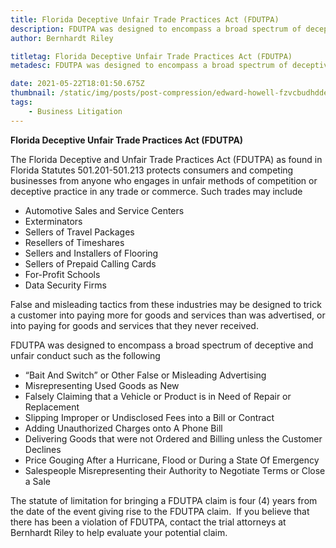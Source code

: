 ```yaml
---
title: Florida Deceptive Unfair Trade Practices Act (FDUTPA)
description: FDUTPA was designed to encompass a broad spectrum of deceptive and unfair conduct...
author: Bernhardt Riley

titletag: Florida Deceptive Unfair Trade Practices Act (FDUTPA)
metadesc: FDUTPA was designed to encompass a broad spectrum of deceptive and unfair conduct...

date: 2021-05-22T18:01:50.675Z
thumbnail: /static/img/posts/post-compression/edward-howell-fzvcbudhdde-unsplash.webp
tags:
    - Business Litigation
---
```


**Florida Deceptive Unfair Trade Practices Act (FDUTPA)**

The Florida Deceptive and Unfair Trade Practices Act (FDUTPA) as found in Florida Statutes 501.201-501.213 protects consumers and competing businesses from anyone who engages in unfair methods of
competition or deceptive practice in any trade or commerce. Such trades may include

-   Automotive Sales and Service Centers
-   Exterminators
-   Sellers of Travel Packages
-   Resellers of Timeshares
-   Sellers and Installers of Flooring
-   Sellers of Prepaid Calling Cards
-   For-Profit Schools
-   Data Security Firms

False and misleading tactics from these industries may be designed to trick a customer into paying more for goods and services than was advertised, or into paying for goods and services that they
never received.

FDUTPA was designed to encompass a broad spectrum of deceptive and unfair conduct such as the following

-   “Bait And Switch” or Other False or Misleading Advertising
-   Misrepresenting Used Goods as New
-   Falsely Claiming that a Vehicle or Product is in Need of Repair or Replacement
-   Slipping Improper or Undisclosed Fees into a Bill or Contract
-   Adding Unauthorized Charges onto A Phone Bill
-   Delivering Goods that were not Ordered and Billing unless the Customer Declines
-   Price Gouging After a Hurricane, Flood or During a State Of Emergency
-   Salespeople Misrepresenting their Authority to Negotiate Terms or Close a Sale

The statute of limitation for bringing a FDUTPA claim is four (4) years from the date of the event giving rise to the FDUTPA claim.  If you believe that there has been a violation of FDUTPA, contact
the trial attorneys at Bernhardt Riley to help evaluate your potential claim.
